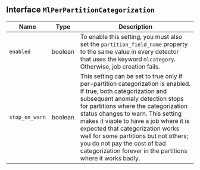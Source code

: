 ## Interface `MlPerPartitionCategorization`

| Name | Type | Description |
| - | - | - |
| `enabled` | boolean | To enable this setting, you must also set the `partition_field_name` property to the same value in every detector that uses the keyword `mlcategory`. Otherwise, job creation fails. |
| `stop_on_warn` | boolean | This setting can be set to true only if per-partition categorization is enabled. If true, both categorization and subsequent anomaly detection stops for partitions where the categorization status changes to warn. This setting makes it viable to have a job where it is expected that categorization works well for some partitions but not others; you do not pay the cost of bad categorization forever in the partitions where it works badly. |
